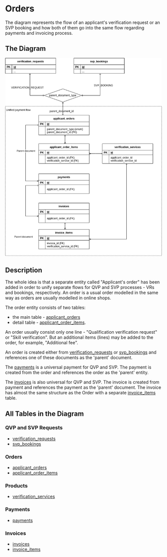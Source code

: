 Orders
========================

The diagram represents the flow of an applicant's verification request or
an SVP booking and how both of them go into the same flow regarding payments
and invoicing process.


The Diagram
--------

![orders diagram](img/orders.png)


Description
-------------

The whole idea is that a separate entity called "Applicant's order" has been added
in order to unify separate flows for QVP and SVP processes - VRs and bookings, respectively.
An order is a usual order modelled in the same way as orders are usually modelled in online shops.

The order entity consists of two tables:

- the main table - [applicant_orders](../tables/applicant_orders.md)
- detail table - [applicant_order_items](../tables/applicant_order_items.md).

An order usually consist only one line - "Qualification verification request" or
"Skill verification". But an additional items (lines) may be added to the order, for example, "Additional fee".

An order is created either from [verification_requests](../tables/verification_requests.md)
or [svp_bookings](../tables/svp_bookings.md) and references one of these
documents as the 'parent' document.

The [payments](../tables/payments.md) is a universal payment for QVP and SVP.
The payment is created from the order and references the order as the 'parent' entity.

The [invoices](../tables/invoices.md) is also universal for QVP and SVP. The invoice is created from payment
and references the payment as the 'parent' document.
The invoice has almost the same structure as the Order with a separate [invoice_items](../tables/invoice_items) table.


All Tables in the Diagram
---------------------------

### QVP and SVP Requests ###

- [verification_requests](../tables/verification_requests.md)  
- [svp_bookings](../tables/svp_bookings.md)  


### Orders ###

- [applicant_orders](../tables/applicant_orders.md)  
- [applicant_order_items](../tables/applicant_order_items.md)  

### Products ###

- [verification_services](../tables/verification_services.md)  

### Payments ###

- [payments](../tables/payments.md)  

### Invoices ###

- [invoices](../tables/invoices.md)  
- [invoice_items](../tables/invoice_items.md)  
